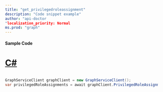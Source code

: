 ```yaml
---
title: "get_privilegedroleassignment"
description: "Code snippet example" 
author: "api-doctor
"localization_priority: Normal
ms.prod: "graph"
--- 
```

#### Sample Code
# [C#](#tab/Csharp)

```C#

GraphServiceClient graphClient = new GraphServiceClient();
var privilegedRoleAssignments = await graphClient.PrivilegedRoleAssignments.PrivilegedRoleAssignments.Request().GetAsync();

```